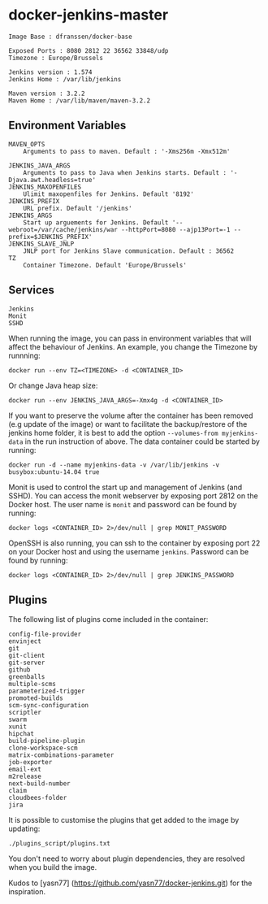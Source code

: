 docker-jenkins-master
=====================
    Image Base : dfranssen/docker-base

    Exposed Ports : 8080 2812 22 36562 33848/udp
    Timezone : Europe/Brussels

    Jenkins version : 1.574
    Jenkins Home : /var/lib/jenkins

    Maven version : 3.2.2
    Maven Home : /var/lib/maven/maven-3.2.2

Environment Variables
---------------------
    MAVEN_OPTS
        Arguments to pass to maven. Default : '-Xms256m -Xmx512m'

    JENKINS_JAVA_ARGS
        Arguments to pass to Java when Jenkins starts. Default : '-Djava.awt.headless=true'
    JENKINS_MAXOPENFILES
        Ulimit maxopenfiles for Jenkins. Default '8192'
    JENKINS_PREFIX
        URL prefix. Default '/jenkins'
    JENKINS_ARGS
        Start up arguements for Jenkins. Default '--webroot=/var/cache/jenkins/war --httpPort=8080 --ajp13Port=-1 --prefix=$JENKINS_PREFIX'
    JENKINS_SLAVE_JNLP
        JNLP port for Jenkins Slave communication. Default : 36562
    TZ
        Container Timezone. Default 'Europe/Brussels'

Services
--------
    Jenkins
    Monit
    SSHD


When running the image, you can pass in environment variables that will affect the behaviour of Jenkins.
An example, you change the Timezone by runnning:

    docker run --env TZ=<TIMEZONE> -d <CONTAINER_ID>

Or change Java heap size:

    docker run --env JENKINS_JAVA_ARGS=-Xmx4g -d <CONTAINER_ID>

If you want to preserve the volume after the container has been removed (e.g update of the image) or want to
facilitate the backup/restore of the jenkins home folder, it is best to add the option `--volumes-from myjenkins-data`
in the run instruction of above.
The data container could be started by running:

    docker run -d --name myjenkins-data -v /var/lib/jenkins -v busybox:ubuntu-14.04 true

Monit is used to control the start up and management of Jenkins (and SSHD). You can access the monit webserver
by exposing port 2812 on the Docker host. The user name is `monit` and password can be found by running:

    docker logs <CONTAINER_ID> 2>/dev/null | grep MONIT_PASSWORD

OpenSSH is also running, you can ssh to the container by exposing port 22 on your Docker host and using the username
`jenkins`. Password can be found by running:

    docker logs <CONTAINER_ID> 2>/dev/null | grep JENKINS_PASSWORD

Plugins
-------

The following list of plugins come included in the container:

    config-file-provider
    envinject
    git
    git-client
    git-server
    github
    greenballs
    multiple-scms
    parameterized-trigger
    promoted-builds
    scm-sync-configuration
    scriptler
    swarm
    xunit
    hipchat
    build-pipeline-plugin
    clone-workspace-scm
    matrix-combinations-parameter
    job-exporter
    email-ext
    m2release
    next-build-number
    claim
    cloudbees-folder
    jira

It is possible to customise the plugins that get added to the image by updating:

    ./plugins_script/plugins.txt

You don't need to worry about plugin dependencies, they are resolved when you build the image.

Kudos to [yasn77] (https://github.com/yasn77/docker-jenkins.git) for the inspiration.
